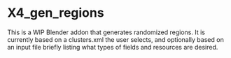 # X4_gen_regions
This is a WIP Blender addon that generates randomized regions. It is currently based on a clusters.xml the user selects, and optionally based on an input file briefly listing what types of fields and resources are desired.
